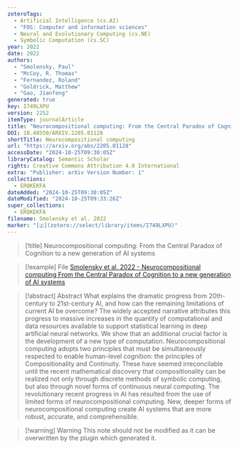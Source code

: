 ```yaml
---
zoteroTags:
  - Artificial Intelligence (cs.AI)
  - "FOS: Computer and information sciences"
  - Neural and Evolutionary Computing (cs.NE)
  - Symbolic Computation (cs.SC)
year: 2022
date: 2022
authors:
  - "Smolensky, Paul"
  - "McCoy, R. Thomas"
  - "Fernandez, Roland"
  - "Goldrick, Matthew"
  - "Gao, Jianfeng"
generated: true
key: I749LXPU
version: 2252
itemType: journalArticle
title: "Neurocompositional computing: From the Central Paradox of Cognition to a new generation of AI systems"
DOI: 10.48550/ARXIV.2205.01128
shortTitle: Neurocompositional computing
url: "https://arxiv.org/abs/2205.01128"
accessDate: "2024-10-25T09:30:05Z"
libraryCatalog: Semantic Scholar
rights: Creative Commons Attribution 4.0 International
extra: "Publisher: arXiv Version Number: 1"
collections:
  - ERQKEKFA
dateAdded: "2024-10-25T09:30:05Z"
dateModified: "2024-10-25T09:33:26Z"
super_collections:
  - ERQKEKFA
filename: Smolensky et al. 2022
marker: "[🇿](zotero://select/library/items/I749LXPU)"
---
```


> [!title] Neurocompositional computing: From the Central Paradox of Cognition to a new generation of AI systems

> [!example] File
> [Smolensky et al. 2022 - Neurocompositional computing From the Central Paradox of Cognition to a new generation of AI systems](/Papers/PDFs/Smolensky%20et%20al.%202022%20-%20Neurocompositional%20computing%20From%20the%20Central%20Paradox%20of%20Cognition%20to%20a%20new%20generation%20of%20AI%20systems.pdf)

> [!abstract] Abstract
> What explains the dramatic progress from 20th-century to 21st-century AI, and how can the remaining limitations of current AI be overcome? The widely accepted narrative attributes this progress to massive increases in the quantity of computational and data resources available to support statistical learning in deep artificial neural networks. We show that an additional crucial factor is the development of a new type of computation. Neurocompositional computing adopts two principles that must be simultaneously respected to enable human-level cognition: the principles of Compositionality and Continuity. These have seemed irreconcilable until the recent mathematical discovery that compositionality can be realized not only through discrete methods of symbolic computing, but also through novel forms of continuous neural computing. The revolutionary recent progress in AI has resulted from the use of limited forms of neurocompositional computing. New, deeper forms of neurocompositional computing create AI systems that are more robust, accurate, and comprehensible.

>[!warning] Warning
> This note should not be modified as it can be overwritten by the plugin which generated it.

